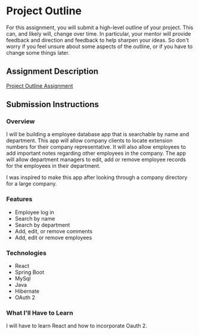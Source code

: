 # Project Outline
For this assignment, you will submit a high-level outline of your project. This can, and likely will, change over time. In particular, your mentor will provide feedback and direction and feedback to help sharpen your ideas. So don't worry if you feel unsure about some aspects of the outline, or if you have to change some things later.

## Assignment Description
[Project Outline Assignment](https://education.launchcode.org/liftoff/assignments/project-outline/)

## Submission Instructions

### Overview

I will be building a employee database app that is searchable by name and 
department. This app will allow company clients to locate extension numbers for 
their company representative. It will also allow employees to add important notes 
regarding other employees in the company. The app will allow department managers 
to edit, add or remove employee records for the employees in their department.

I was inspired to make this app after looking through a company directory 
for a large company.

### Features

- Employee log in
- Search by name
- Search by department
- Add, edit, or remove comments
- Add, edit or remove employees

### Technologies
- React
- Spring Boot
- MySql
- Java
- Hibernate
- OAuth 2

### What I'll Have to Learn

I will have to learn React and how to incorporate Oauth 2.
